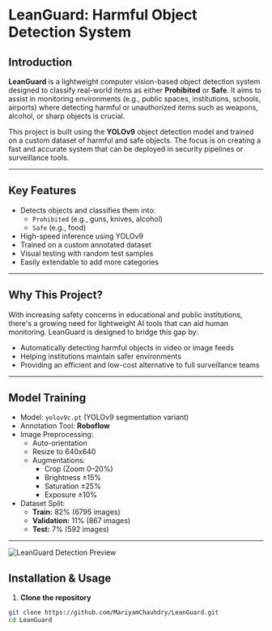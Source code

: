 # LeanGuard: Harmful Object Detection System

## Introduction

**LeanGuard** is a lightweight computer vision-based object detection system designed to classify real-world items as either **Prohibited** or **Safe**. It aims to assist in monitoring environments (e.g., public spaces, institutions, schools, airports) where detecting harmful or unauthorized items such as weapons, alcohol, or sharp objects is crucial.

This project is built using the **YOLOv9** object detection model and trained on a custom dataset of harmful and safe objects. The focus is on creating a fast and accurate system that can be deployed in security pipelines or surveillance tools.

---

## Key Features

- Detects objects and classifies them into:
  - `Prohibited` (e.g., guns, knives, alcohol)
  - `Safe` (e.g., food)
- High-speed inference using YOLOv9
- Trained on a custom annotated dataset
- Visual testing with random test samples
- Easily extendable to add more categories

---

## Why This Project?

With increasing safety concerns in educational and public institutions, there's a growing need for lightweight AI tools that can aid human monitoring. LeanGuard is designed to bridge this gap by:

- Automatically detecting harmful objects in video or image feeds
- Helping institutions maintain safer environments
- Providing an efficient and low-cost alternative to full surveillance teams

---

## Model Training

- Model: `yolov9c.pt` (YOLOv9 segmentation variant)
- Annotation Tool: **Roboflow**
- Image Preprocessing:
  - Auto-orientation
  - Resize to 640x640
  - Augmentations:
    - Crop (Zoom 0–20%)
    - Brightness ±15%
    - Saturation ±25%
    - Exposure ±10%
- Dataset Split:
  - **Train:** 82% (6795 images)
  - **Validation:** 11% (867 images)
  - **Test:** 7% (592 images)

---
![LeanGuard Detection Preview](images/test.png)

## Installation & Usage

1. **Clone the repository**

```bash
git clone https://github.com/MariyamChauhdry/LeanGuard.git
cd LeanGuard
